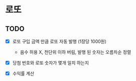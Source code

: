 # 로또

## TODO
- [x] 로또 구입 금액 만큼 로또 자동 발행 (1장당 1000원)
  - 음수 허용 X, 천단위 이하 버림, 발행 된 숫자는 오름차순 정렬
- [X] 당첨 번호와 로또 숫자가 몇개 일치 하는지
- [X] 수익률 계산

